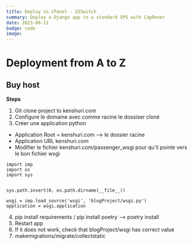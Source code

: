 ```yaml
---
title: Deploy to CPanel - O2Switch
summary: Deploy a Django app to a standard VPS with CapRover
date: 2023-06-11
badge: code
image:
---
```


# Deployment from A to Z

## Buy host

**Steps**
1. Git clone project to kenshuri.com
2. Configure le domaine avec comme racine le dossiser cloné
3. Créer une application python
- Application Root = kenshuri.com --> le dossier racine
- Application URL kenshuri.com
- Modifier le fichier kenshuri.com/passenger_wsgi pour qu'il pointe vers le bon fichier wsgi

```wsgi
import imp
import os
import sys


sys.path.insert(0, os.path.dirname(__file__))

wsgi = imp.load_source('wsgi', 'blogProject/wsgi.py')
application = wsgi.application
```

4. pip install requirements / pip install poetry --> poetry install
5. Restart app
6. If it does not work, check that blogProject/wsgi has correct value
7. makemigrations/migrate/collectstatic



